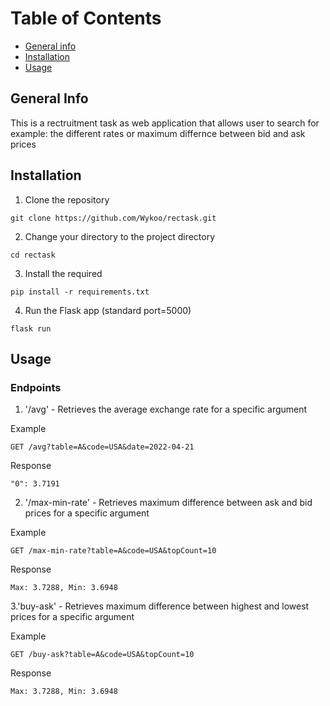 # Table of Contents
* [General info](#General-info)
* [Installation](#Installation)
* [Usage](#Usage)

## General Info
This is a rectruitment task as web application that allows user to search for example: the different rates or maximum differnce between bid and ask prices

## Installation
1. Clone the repository 
```
git clone https://github.com/Wykoo/rectask.git
```

2. Change your directory to the project directory
```
cd rectask
```

3. Install the required 
```
pip install -r requirements.txt
```

4. Run the Flask app (standard port=5000)
```
flask run
```

## Usage
### Endpoints

1. '/avg' - 
Retrieves the average exchange rate for a specific argument

Example
```
GET /avg?table=A&code=USA&date=2022-04-21
```

Response
```
"0": 3.7191
```

2. '/max-min-rate' - 
Retrieves maximum difference between ask and bid prices for a specific argument

Example
```
GET /max-min-rate?table=A&code=USA&topCount=10
```

Response
```
Max: 3.7288, Min: 3.6948
```

3.'buy-ask' - 
Retrieves maximum difference between highest and lowest prices for a specific argument

Example
```
GET /buy-ask?table=A&code=USA&topCount=10
```

Response
```
Max: 3.7288, Min: 3.6948
```



